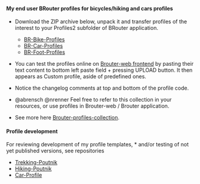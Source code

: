 
#### My end user BRouter profiles for bicycles/hiking and cars profiles

* Download the ZIP archive below, unpack it and transfer profiles of the interest to your Profiles2 subfolder of BRouter application.
 
    * [BR-Bike-Profiles](https://github.com/poutnikl/Brouter-profiles/raw/master/BR-Bike-Profiles.zip)
    * [BR-Car-Profiles](https://github.com/poutnikl/Brouter-profiles/raw/master/BR-Car-Profiles.zip)
    * [BR-Foot-Profiles](https://github.com/poutnikl/Brouter-profiles/raw/master/BR-Foot-Profiles.zip)

* You can test the profiles online on [Brouter-web frontend](http://brouter.de/brouter-web/) by pasting their text content to bottom left paste field + pressing UPLOAD button. It then appears as Custom profile, aside of predefined ones.
 
* Notice the changelog comments at top and bottom of the profile code.

* @abrensch @nrenner  Feel free to refer to this collection in your resources, or use profiles in Brouter-web / Brouter application.

* See more here [Brouter-profiles-collection](../../wiki/Brouter-profiles-collection).  

#### Profile development

For reviewing development of my profile templates, * and/or testing of not yet published versions,  see repositories 

* [Trekking-Poutnik](https://github.com/poutnikl/Trekking-Poutnik)
* [Hiking-Poutnik](https://github.com/poutnikl/Hiking-Poutnik) 
* [Car-Profile](https://github.com/poutnikl/Car-Profile)
